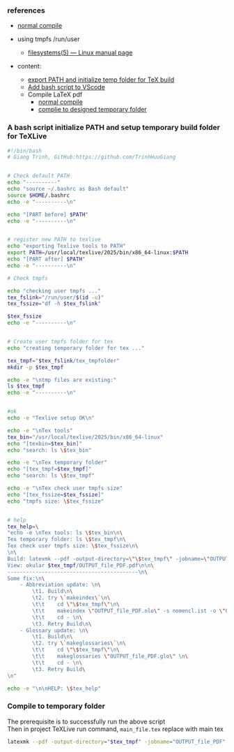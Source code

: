 ### references
- [normal compile](../_200_LaTeX_wikibook/_203_compile.md)
- using tmpfs /run/user
    - [filesystems(5) — Linux manual page](https://man7.org/linux/man-pages/man5/filesystems.5.html)

- content:
    - [export PATH and initialize temp folder for TeX build](#a-bash-script-initialize-path-and-setup-temporary-build-folder-for-texlive)
    - [Add bash script to VScode](./_001_install_TeXLive_environment.md#vscode-setup-bash-terminal)
    - Compile LaTeX pdf
        - [normal compile](../_200_LaTeX_wikibook/_203_compile.md)
        - [complie to designed temporary folder](#compile-to-temporary-folder)
### A bash script initialize PATH and setup temporary build folder for TeXLive
```bash
#!/bin/bash
# Giang Trinh, GitHub:https://github.com/TrinhHuuGiang


# Check default PATH
echo "----------"
echo "source ~/.bashrc as Bash default"
source $HOME/.bashrc
echo -e "----------\n"

echo "[PART before] $PATH"
echo -e "----------\n"


# register new PATH to texlive
echo "exporting Texlive tools to PATH"
export PATH=/usr/local/texlive/2025/bin/x86_64-linux:$PATH
echo "[PART after] $PATH"
echo -e "----------\n"

# Check tmpfs 

echo "checking user tmpfs ..."
tex_fslink="/run/user/$(id -u)"
tex_fssize="df -h $tex_fslink"

$tex_fssize
echo -e "----------\n"


# Create user tmpfs folder for tex
echo "creating temporary folder for tex ..."

tex_tmpf="$tex_fslink/tex_tmpfolder"
mkdir -p $tex_tmpf

echo -e "\ntmp files are existing:"
ls $tex_tmpf
echo -e "----------\n"


#ok
echo -e "Texlive setup OK\n"

echo -e "\nTex tools"
tex_bin="/usr/local/texlive/2025/bin/x86_64-linux"
echo "[texbin=$tex_bin]"
echo "search: ls \$tex_bin"

echo -e "\nTex temporary folder"
echo "[tex_tmpf=$tex_tmpf]"
echo "search: ls \$tex_tmpf"

echo -e "\nTex check user tmpfs size"
echo "[tex_fssize=$tex_fssize]"
echo "tmpfs size: \$tex_fssize"


# help
tex_help=\
"echo -e \nTex tools: ls \$tex_bin\n\
Tex temporary folder: ls \$tex_tmpf\n\
Tex check user tmpfs size: \$tex_fssize\n\
\n\
Build: latexmk --pdf -output-directory=\"\$tex_tmpf\" -jobname=\"OUTPUT_file_PDF\" main.tex\n\
View: okular $tex_tmpf/OUTPUT_file_PDF.pdf\n\n\
------------------------------------------\n\
Some fix:\n\
    - Abbreviation update: \n\
        \t1. Build\n\
        \t2. try \`makeindex\`\n\
        \t\t    cd \"\$tex_tmpf\"\n\
        \t\t    makeindex \"OUTPUT_file_PDF.nlo\" -s nomencl.ist -o \"OUTPUT_file_PDF.nls\"\n\
        \t\t    cd - \n\
        \t3. Retry Build\n\
    - Glossary update: \n\
        \t1. Build\n\
        \t2. try \`makeglossaries\`\n\
        \t\t    cd \"\$tex_tmpf\"\n\
        \t\t    makeglossaries \"OUTPUT_file_PDF.glo\" \n\
        \t\t    cd - \n\
        \t3. Retry Build\
\n"

echo -e "\n\nHELP: \$tex_help"

```

### Compile to temporary folder
The prerequisite is to successfully run the above script  
Then in project TeXLive run command, `main_file.tex` replace with main tex
```bash
latexmk --pdf -output-directory="$tex_tmpf" -jobname="OUTPUT_file_PDF"  main_file.tex
```